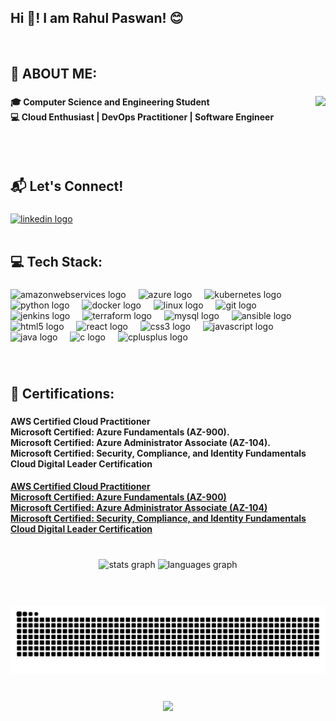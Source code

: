 <h2 align="left">Hi 👋! I am Rahul Paswan! 😊</h2>
</br>

###

<h2 align="left">💫 ABOUT ME:</h2>

###

<img align="right" height="150" src="https://camo.githubusercontent.com/9939f57a40461f1f7d5ee9c81e8f4634eb6a9339f5a3ced15f2ce471bb18b49b/68747470733a2f2f6d656469612e67697068792e636f6d2f6d656469612f4d3967624264396e6244724f5475314d71782f67697068792e676966"  />

###

<h4 align="left">🎓 Computer Science and Engineering Student<br>💻 Cloud Enthusiast | DevOps Practitioner | Software Engineer</h4>

</br>
</br>

###

<h2 align="left">📬 Let's Connect!</h2>

###

<div align="left">
  <a href="https://www.linkedin.com/in/rahul-kumar-paswan-b1b57b227/" target="_blank">
    <img src="https://img.shields.io/static/v1?message=LinkedIn&logo=linkedin&label=&color=0077B5&logoColor=white&labelColor=&style=for-the-badge" height="35" alt="linkedin logo"  />
  </a>
</div>

</br>

###

<h2 align="left">💻 Tech Stack:</h2>

###

<div align="left">
  <img src="https://skillicons.dev/icons?i=aws" height="30" alt="amazonwebservices logo"  />
  <img width="12" />
  <img src="https://skillicons.dev/icons?i=azure" height="30" alt="azure logo"  />
  <img width="12" />
  <img src="https://skillicons.dev/icons?i=kubernetes" height="30" alt="kubernetes logo"  />
  <img width="12" />
  <img src="https://cdn.jsdelivr.net/gh/devicons/devicon/icons/python/python-original.svg" height="30" alt="python logo"  />
  <img width="12" />
  <img src="https://skillicons.dev/icons?i=docker" height="30" alt="docker logo"  />
  <img width="12" />
  <img src="https://cdn.jsdelivr.net/gh/devicons/devicon/icons/linux/linux-original.svg" height="30" alt="linux logo"  />
  <img width="12" />
  <img src="https://skillicons.dev/icons?i=git" height="30" alt="git logo"  />
  <img width="12" />
  <img src="https://skillicons.dev/icons?i=jenkins" height="30" alt="jenkins logo"  />
  <img width="12" />
  <img src="https://cdn.simpleicons.org/terraform/7B42BC" height="30" alt="terraform logo"  />
  <img width="12" />
  <img src="https://cdn.simpleicons.org/mysql/4479A1" height="30" alt="mysql logo"  />
  <img width="12" />
  <img src="https://cdn.simpleicons.org/ansible/EE0000" height="30" alt="ansible logo"  />
  <img width="12" />
  <img src="https://cdn.jsdelivr.net/gh/devicons/devicon/icons/html5/html5-original.svg" height="30" alt="html5 logo"  />
  <img width="12" />
  <img src="https://cdn.jsdelivr.net/gh/devicons/devicon/icons/react/react-original.svg" height="30" alt="react logo"  />
  <img width="12" />
  <img src="https://cdn.jsdelivr.net/gh/devicons/devicon/icons/css3/css3-original.svg" height="30" alt="css3 logo"  />
  <img width="12" />
  <img src="https://cdn.jsdelivr.net/gh/devicons/devicon/icons/javascript/javascript-original.svg" height="30" alt="javascript logo"  />
  <img width="12" />
  <img src="https://skillicons.dev/icons?i=java" height="30" alt="java logo"  />
  <img width="12" />
  <img src="https://cdn.jsdelivr.net/gh/devicons/devicon/icons/c/c-original.svg" height="30" alt="c logo"  />
  <img width="12" />
  <img src="https://cdn.jsdelivr.net/gh/devicons/devicon/icons/cplusplus/cplusplus-original.svg" height="30" alt="cplusplus logo"  />
</div>

###

</br>

<h2 align="left">📜 Certifications:</h2>

###

<h4 align="left">AWS Certified Cloud Practitioner<br>Microsoft Certified: Azure Fundamentals (AZ-900).<br>Microsoft Certified: Azure Administrator Associate (AZ-104).<br>Microsoft Certified: Security, Compliance, and Identity Fundamentals<br>Cloud Digital Leader Certification</h4>

<h4 align="left">
  <a href="https://www.credly.com/badges/53dd247a-7b2b-421e-bdb7-f6e8d0f79626/public_url" target="_blank">AWS Certified Cloud Practitioner</a><br>
  <a href="https://learn.microsoft.com/en-us/users/rahulkumarpaswan-5011/credentials/61fe22706e92c52d?ref=https%3A%2F%2Fwww.linkedin.com%2F" target="_blank">Microsoft Certified: Azure Fundamentals (AZ-900)</a><br>
  <a href="https://learn.microsoft.com/en-us/users/rahulkumarpaswan-5011/credentials/d492cb69cf6b4e68?ref=https%3A%2F%2Fwww.linkedin.com%2F" target="_blank">Microsoft Certified: Azure Administrator Associate (AZ-104)</a><br>
  <a href="https://learn.microsoft.com/en-us/users/rahulkumarpaswan-5011/credentials/330682b4b8cde858?ref=https%3A%2F%2Fwww.linkedin.com%2F" target="_blank">Microsoft Certified: Security, Compliance, and Identity Fundamentals</a><br>
  <a href="https://www.credly.com/badges/b13eb2a6-5014-4591-a8b3-d506e3f99277/linked_in?t=sjjwwk" target="_blank">Cloud Digital Leader Certification</a>
</h4>


###
</br>

<div align="center">
  <img src="https://github-readme-stats.vercel.app/api?username=Rahul-Kumar-Paswan&hide_title=false&hide_rank=false&show_icons=true&include_all_commits=true&count_private=true&disable_animations=false&theme=dracula&locale=en&hide_border=false" height="150" alt="stats graph"  />
  <img src="https://github-readme-stats.vercel.app/api/top-langs?username=Rahul-Kumar-Paswan&locale=en&hide_title=false&layout=compact&card_width=320&langs_count=5&theme=dracula&hide_border=false" height="150" alt="languages graph"  />
</div>

###

<br clear="both">

</br>

<img src="https://raw.githubusercontent.com/Rahul-Kumar-Paswan/Rahul-Kumar-Paswan/output/snake.svg" alt="Snake animation" />

###

</br>

<div align="center">
  <img src="https://profile-counter.glitch.me/Rahul-Kumar-Paswan/count.svg?"  />
</div>

###
